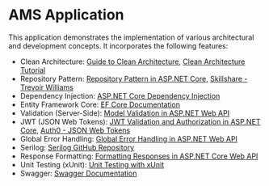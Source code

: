 # AMS Application

This application demonstrates the implementation of various architectural and development concepts. It incorporates the following features:

- Clean Architecture: [Guide to Clean Architecture](https://betterprogramming.pub/the-clean-architecture-beginners-guide-e4b7058c1165), [Clean Architecture Tutorial](https://www.youtube.com/watch?v=fe4iuaoxGbA&t=164s)
- Repository Pattern: [Repository Pattern in ASP.NET Core](https://procodeguide.com/programming/repository-pattern-in-aspnet-core/), [Skillshare - Trevoir Williams](https://www.skillshare.com/en/user/trevoirwilliams)
- Dependency Injection: [ASP.NET Core Dependency Injection](https://learn.microsoft.com/en-us/aspnet/core/fundamentals/dependency-injection?view=aspnetcore-7.0)
- Entity Framework Core: [EF Core Documentation](https://learn.microsoft.com/en-us/ef/core/)
- Validation (Server-Side): [Model Validation in ASP.NET Web API](https://learn.microsoft.com/en-us/aspnet/web-api/overview/formats-and-model-binding/model-validation-in-aspnet-web-api)
- JWT (JSON Web Tokens): [JWT Validation and Authorization in ASP.NET Core](https://devblogs.microsoft.com/dotnet/jwt-validation-and-authorization-in-asp-net-core/), [Auth0 - JSON Web Tokens](https://auth0.com/docs/secure/tokens/json-web-tokens)
- Global Error Handling: [Global Error Handling in ASP.NET Web API](https://learn.microsoft.com/en-us/aspnet/web-api/overview/error-handling/web-api-global-error-handling)
- Serilog: [Serilog GitHub Repository](https://github.com/serilog/serilog)
- Response Formatting: [Formatting Responses in ASP.NET Core Web API](https://learn.microsoft.com/en-us/aspnet/core/web-api/advanced/formatting?view=aspnetcore-7.0)
- Unit Testing (xUnit): [Unit Testing with xUnit](https://learn.microsoft.com/en-us/dotnet/core/testing/unit-testing-with-dotnet-test)
- Swagger: [Swagger Documentation](https://swagger.io/)
